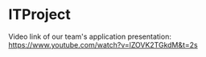 # ITProject
Video link of our team's application presentation: https://www.youtube.com/watch?v=lZOVK2TGkdM&t=2s

